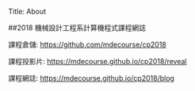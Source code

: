 Title: About

##2018 機械設計工程系計算機程式課程網誌

課程倉儲: <a href="https://github.com/mdecourse/cp2018">https://github.com/mdecourse/cp2018</a>

課程投影片: <a href="https://mdecourse.github.io/cp2018/reveal">https://mdecourse.github.io/cp2018/reveal</a>

課程網誌: <a href="https://mdecourse.github.io/cp2018/blog">https://mdecourse.github.io/cp2018/blog</a>








